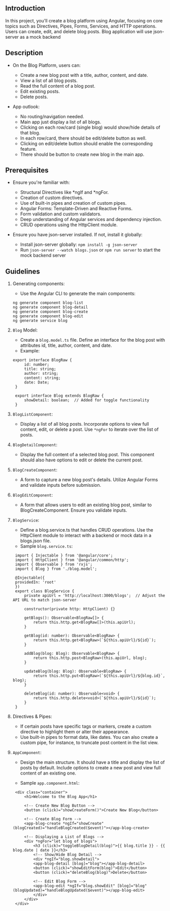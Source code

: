 ## Introduction

In this project, you'll create a blog platform using Angular, focusing on core topics such as Directives, Pipes, Forms, Services, and HTTP operations. Users can create, edit, and delete blog posts. Blog application will use json-server as a mock backend

## Description

- On the Blog Platform, users can:

  - Create a new blog post with a title, author, content, and date.
  - View a list of all blog posts.
  - Read the full content of a blog post.
  - Edit existing posts.
  - Delete posts.

- App outlook:
  - No routing/navigation needed.
  - Main app just display a list of all blogs.
  - Clicking on each row/card (single blog) would show/hide details of that blog.
  - In each row/card, there should be edit/delete button as well.
  - Clicking on edit/delete button should enable the corresponding feature.
  - There should be button to create new blog in the main app.

## Prerequisites

- Ensure you're familiar with:

  - Structural Directives like *ngIf and *ngFor.
  - Creation of custom directives.
  - Use of built-in pipes and creation of custom pipes.
  - Angular Forms: Template-Driven and Reactive Forms.
  - Form validation and custom validators.
  - Deep understanding of Angular services and dependency injection.
  - CRUD operations using the HttpClient module.

- Ensure you have json-server installed. If not, install it globally:
  - Install json-server globally: `npm install -g json-server`
  - Run `json-server --watch blogs.json` or `npm run server` to start the mock backend server

## Guidelines

1. Generating components:

   - Use the Angular CLI to generate the main components:

   ```
   ng generate component blog-list
   ng generate component blog-detail
   ng generate component blog-create
   ng generate component blog-edit
   ng generate service blog
   ```

2. `Blog` Model:

   - Create a `blog.model.ts` file. Define an interface for the blog post with attributes id, title, author, content, and date.
   - Example:

   ```
   export interface BlogRaw {
        id: number;
        title: string;
        author: string;
        content: string;
        date: Date;
    }

    export interface Blog extends BlogRaw {
        showDetail: boolean;  // Added for toggle functionality
    }

   ```

3. `BlogListComponent`:

   - Display a list of all blog posts. Incorporate options to view full content, edit, or delete a post. Use `*ngFor` to iterate over the list of posts.

4. `BlogDetailComponent`:

   - Display the full content of a selected blog post. This component should also have options to edit or delete the current post.

5. `BlogCreateComponent`:

   - A form to capture a new blog post's details. Utilize Angular Forms and validate inputs before submission.

6. `BlogEditComponent`:

   - A form that allows users to edit an existing blog post, similar to BlogCreateComponent. Ensure you validate inputs.

7. `BlogService`:

   - Define a blog.service.ts that handles CRUD operations. Use the HttpClient module to interact with a backend or mock data in a blogs.json file.
   - Sample `blog.service.ts`:

   ```
    import { Injectable } from '@angular/core';
    import { HttpClient } from '@angular/common/http';
    import { Observable } from 'rxjs';
    import { Blog } from './blog.model';

    @Injectable({
    providedIn: 'root'
    })
    export class BlogService {
        private apiUrl = 'http://localhost:3000/blogs';  // Adjust the API URL to match json-server

        constructor(private http: HttpClient) {}

        getBlogs(): Observable<BlogRaw[]> {
            return this.http.get<BlogRaw[]>(this.apiUrl);
        }

        getBlog(id: number): Observable<BlogRaw> {
            return this.http.get<BlogRaw>(`${this.apiUrl}/${id}`);
        }

        addBlog(blog: Blog): Observable<BlogRaw> {
            return this.http.post<BlogRaw>(this.apiUrl, blog);
        }

        updateBlog(blog: Blog): Observable<BlogRaw> {
            return this.http.put<BlogRaw>(`${this.apiUrl}/${blog.id}`, blog);
        }

        deleteBlog(id: number): Observable<void> {
            return this.http.delete<void>(`${this.apiUrl}/${id}`);
        }
    }
   ```

8. Directives & Pipes:

   - If certain posts have specific tags or markers, create a custom directive to highlight them or alter their appearance.
   - Use built-in pipes to format data, like dates. You can also create a custom pipe, for instance, to truncate post content in the list view.

9. `AppComponent`:

   - Design the main structure. It should have a title and display the list of posts by default. Include options to create a new post and view full content of an existing one.

   - Sample `app.component.html`:

   ```
    <div class="container">
        <h1>Welcome to the Blog App</h1>

        <!-- Create New Blog Button -->
        <button (click)="showCreateForm()">Create New Blog</button>

        <!-- Create Blog Form -->
        <app-blog-create *ngIf="showCreate" (blogCreated)="handleBlogCreated($event)"></app-blog-create>

        <!-- Displaying a List of Blogs -->
        <div *ngFor="let blog of blogs">
            <h3 (click)="toggleBlogDetail(blog)">{{ blog.title }} - {{ blog.date | date }}</h3>
            <!-- Show/Hide Blog Detail -->
            <div *ngIf="blog.showDetail">
            <app-blog-detail [blog]="blog"></app-blog-detail>
            <button (click)="showEditForm(blog)">Edit</button>
            <button (click)="deleteBlog(blog)">Delete</button>

            <!-- Edit Blog Form -->
            <app-blog-edit *ngIf="blog.showEdit" [blog]="blog" (blogUpdated)="handleBlogUpdated($event)"></app-blog-edit>
            </div>
        </div>
    </div>
   ```
